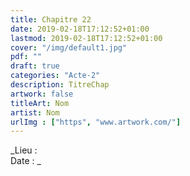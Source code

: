 ```yaml
---
title: Chapitre 22
date: 2019-02-18T17:12:52+01:00
lastmod: 2019-02-18T17:12:52+01:00
cover: "/img/default1.jpg"
pdf: ""
draft: true
categories: "Acte-2"
description: TitreChap
artwork: false
titleArt: Nom
artist: Nom
urlImg : ["https", "www.artwork.com/"]
---
```

_Lieu :   
Date : _